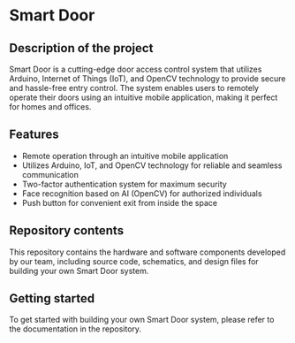 # Smart Door

## Description of the project
Smart Door is a cutting-edge door access control system that utilizes Arduino, Internet of Things (IoT), and OpenCV technology to provide secure and hassle-free entry control. The system enables users to remotely operate their doors using an intuitive mobile application, making it perfect for homes and offices.

## Features
- Remote operation through an intuitive mobile application
- Utilizes Arduino, IoT, and OpenCV technology for reliable and seamless communication
- Two-factor authentication system for maximum security
- Face recognition based on AI (OpenCV) for authorized individuals
- Push button for convenient exit from inside the space

## Repository contents
This repository contains the hardware and software components developed by our team, including source code, schematics, and design files for building your own Smart Door system.

## Getting started
To get started with building your own Smart Door system, please refer to the documentation in the repository.
